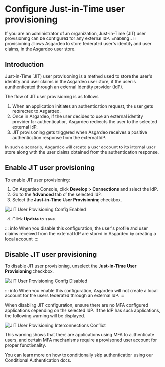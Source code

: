 # Configure Just-in-Time user provisioning

If you are an administrator of an organization, Just-in-Time (JIT) user provisioning can be configured for any external
IdP. Enabling JIT provisioning allows Asgardeo to store federated user's identity and user claims, in the Asgardeo user
store.

## Introduction

Just-in-Time (JIT) user provisioning is a method used to store the user's identity and user claims in the Asgardeo user store, if the user is aunthenticated through an external Identity provider (IdP). 

The flow of JIT user provisioning is as follows: 

1. When an application initiates an authentication request, the user gets redirected to Asgardeo. 
2. Once in Asgardeo, if the user decides to use an external identity provider for authentication,
Asgardeo redirects the user to the selected external IdP. 
3. JIT provisioning gets triggered when Asgardeo receives a positive authentication response from the external IdP. 

In such a scenario, Asgardeo will create a user account to its internal user store along with the user claims obtained from the authentication response.

## Enable JIT user provisioning

To enable JIT user provisioning:

1. On Asgardeo Console, click **Develop > Connections** and select the IdP.
2. Go to the **Advanced** tab of the selected IdP.
3. Select the **Just-in-Time User Provisioning** checkbox.
<img :src="$withBase('/assets/img/guides/jit-provisioning/jit-enabled.png')" alt="JIT User Provisioning Config Enabled">

4. Click **Update** to save.

::: info
When you disable this configuration, the user's profile and user claims received from the external IdP are stored in Asgardeo by creating a local account.
:::

## Disable JIT user provisioning

To disable JIT user provisioning, unselect the **Just-in-Time User Provisioning** checkbox.

<img :src="$withBase('/assets/img/guides/jit-provisioning/jit-disabled.png')" alt="JIT User Provisioning Config Disabled">

::: info
When you enable this configuration, Asgardeo will not create a local account for the users federated through an external IdP.
:::

When disabling JIT configuration, ensure there are no MFA configured applications depending on
the selected IdP. If the IdP has such applications, the following warning will be displayed.

<img :src="$withBase('/assets/img/references/idp-settings/jit-interconnections-conflict.png')" alt="JIT User Provisioning Interconnections Conflict">

This warning shows that there are applications using MFA to authenticate users, and certain MFA mechanisms require a provisoned user account for proper functionality.

You can learn more on how to conditionally skip authentication using our <a :href="$withBase('/references/conditional-auth/api-reference/#execute-a-step')">Conditional Authentication</a> docs.

